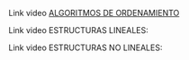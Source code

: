 Link video [ALGORITMOS DE ORDENAMIENTO](https://youtu.be/RX7KK8b8RNg)

Link video ESTRUCTURAS LINEALES:

Link video ESTRUCTURAS NO LINEALES:
